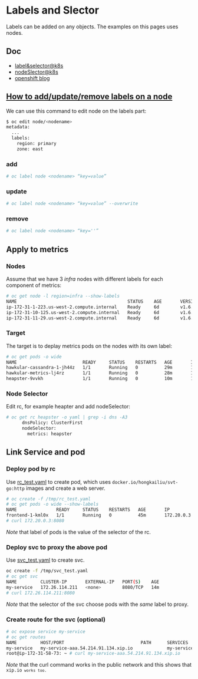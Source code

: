 # Labels and Slector

Labels can be added on any objects. The examples on this pages uses nodes.

## Doc

* [label&selector@k8s](https://kubernetes.io/docs/concepts/overview/working-with-objects/labels/)
* [nodeSlector@k8s](https://kubernetes.io/docs/concepts/configuration/assign-pod-node/)
* [openshift blog](https://blog.openshift.com/use-of-selectors-to-get-pods-on-desired-nodes/)


## [How to add/update/remove labels on a node](https://docs.openshift.com/enterprise/3.0/cli_reference/basic_cli_operations.html)
We can use this command to edit node on the labels part:

```sh
$ oc edit node/<nodename>
metadata:
  ...
  labels:
    region: primary
    zone: east
```

### add

```sh
# oc label node <nodename> “key=value”
```
### update

```sh
# oc label node <nodename> “key=value” --overwrite
```

### remove

```sh
# oc label node <nodename> “key=''”
```

## Apply to metrics

### Nodes
Assume that we have 3 _infra_ nodes with different labels for each component of metrics:

```sh
# oc get node -l region=infra --show-labels  
NAME                                          STATUS    AGE       VERSION             LABELS
ip-172-31-1-223.us-west-2.compute.internal    Ready     6d        v1.6.1+5115d708d7   ...,metrics=cassandra,region=infra,...
ip-172-31-10-125.us-west-2.compute.internal   Ready     6d        v1.6.1+5115d708d7   ...,metrics=hawkular,region=infra,...
ip-172-31-11-29.us-west-2.compute.internal    Ready     6d        v1.6.1+5115d708d7   ...,metrics=heapster,region=infra,...
```


### Target
The target is to deplay metrics pods on the nodes with its own label:

```sh
# oc get pods -o wide
NAME                         READY     STATUS    RESTARTS   AGE       IP             NODE
hawkular-cassandra-1-jh44z   1/1       Running   0          29m       172.20.0.31    ip-172-31-1-223.us-west-2.compute.internal
hawkular-metrics-lj4rz       1/1       Running   0          28m       172.22.0.31    ip-172-31-10-125.us-west-2.compute.internal
heapster-9vvkh               1/1       Running   0          10m       172.21.0.224   ip-172-31-11-29.us-west-2.compute.internal
```

### Node Selector
Edit rc, for example heapter and add nodeSelector:

```sh
# oc get rc heapster -o yaml | grep -i dns -A3
      dnsPolicy: ClusterFirst
      nodeSelector:
        metrics: heapster
```


## Link Service and pod

### Deploy pod by rc
Use [rc_test.yaml](../files/rc_test.yaml) to create pod, which uses <code>docker.io/hongkailiu/svt-go:http</code>
images and create a web server.

```sh
# oc create -f /tmp/rc_test.yaml
# oc get pods -o wide --show-labels
NAME               READY     STATUS    RESTARTS   AGE       IP           NODE                                         LABELS
frontend-1-kml0x   1/1       Running   0          45m       172.20.0.3   ip-172-31-4-190.us-west-2.compute.internal   name=frontend
# curl 172.20.0.3:8080
```

_Note_ that label of pods is the value of the selector of the rc.

### Deploy svc to proxy the above pod
Use [svc_test.yaml](../files/svc_test.yaml) to create svc.

```sh
oc create -f /tmp/svc_test.yaml
# oc get svc
NAME         CLUSTER-IP       EXTERNAL-IP   PORT(S)    AGE
my-service   172.26.114.211   <none>        8080/TCP   14m
# curl 172.26.114.211:8080
```

_Note_ that the selector of the svc choose pods with the _same_ label to proxy.

### Create route for the svc (optional)

```sh
# oc expose service my-service
# oc get routes
NAME         HOST/PORT                             PATH      SERVICES     PORT      TERMINATION   WILDCARD
my-service   my-service-aaa.54.214.91.134.xip.io             my-service   8080                    None
root@ip-172-31-58-73: ~ # curl my-service-aaa.54.214.91.134.xip.io
```

_Note_ that the curl command works in the public network and this shows that <code>xip.io<code> works too.

